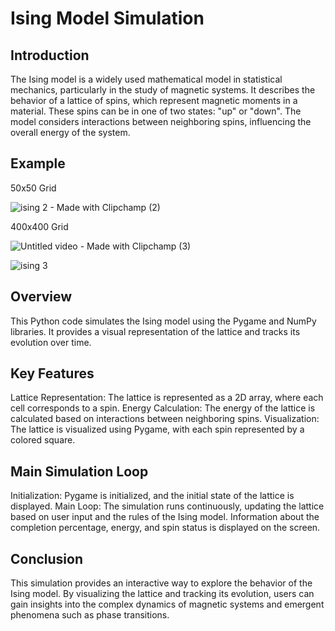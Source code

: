 # Ising Model Simulation
## Introduction
The Ising model is a widely used mathematical model in statistical mechanics, particularly in the study of magnetic systems. It describes the behavior of a lattice of spins, which represent magnetic moments in a material. These spins can be in one of two states: "up" or "down". The model considers interactions between neighboring spins, influencing the overall energy of the system.

## Example
50x50 Grid

![ising 2 - Made with Clipchamp (2)](https://github.com/thatdavidguy/Ising-Modelling/assets/61171213/655437bb-6a72-4cf3-8e64-eabff6ee4868)


400x400 Grid

![Untitled video - Made with Clipchamp (3)](https://github.com/thatdavidguy/Ising-Modelling/assets/61171213/b73c4963-0705-4290-8231-03ac4bdf9ca9)

![ising 3](https://github.com/thatdavidguy/Ising-Modelling/assets/61171213/582ce7b2-125e-4cc0-b2bc-d4a292be888b)



## Overview
This Python code simulates the Ising model using the Pygame and NumPy libraries. It provides a visual representation of the lattice and tracks its evolution over time.

## Key Features
Lattice Representation: The lattice is represented as a 2D array, where each cell corresponds to a spin.
Energy Calculation: The energy of the lattice is calculated based on interactions between neighboring spins.
Visualization: The lattice is visualized using Pygame, with each spin represented by a colored square.
## Main Simulation Loop
Initialization: Pygame is initialized, and the initial state of the lattice is displayed.
Main Loop: The simulation runs continuously, updating the lattice based on user input and the rules of the Ising model. Information about the completion percentage, energy, and spin status is displayed on the screen.
## Conclusion
This simulation provides an interactive way to explore the behavior of the Ising model. By visualizing the lattice and tracking its evolution, users can gain insights into the complex dynamics of magnetic systems and emergent phenomena such as phase transitions.
